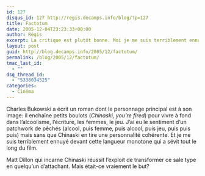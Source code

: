 ```yaml
---
id: 127
disqus_id: 127 http://regis.decamps.info/blog/?p=127
title: Factotum
date: 2005-12-04T23:23:33+00:00
author: Régis
excerpt: La critique est plutôt bonne. Moi je me suis terriblement ennuyé.
layout: post
guid: http://blog.decamps.info/2005/12/factotum/
permalink: /blog/2005/12/factotum/
tmac_last_id:
  - ""
dsq_thread_id:
  - "5338034525"
categories:
  - Cinéma
---
```

Charles Bukowski a écrit un roman dont le personnage principal est à son image: il enchaîne petits boulots (_Chinaski, you’re fired_) pour vivre à fond dans l’alcoolisme, l’écriture, les femmes, le jeu. J’ai eu le sentiment d’un patchwork de pêchés (alcool, puis femme, puis alcool, puis jeu, puis puis puis) mais sans que Chinaski en tire une personnalité cohérente. Et je me suis terriblement ennuyé devant cette langueur monotone qui a sévit tout le long du film.

Matt Dillon qui incarne Chinaski réussit l’exploit de transformer ce sale type en quelqu’un d’attachant. Mais était-ce vraiement le but?
